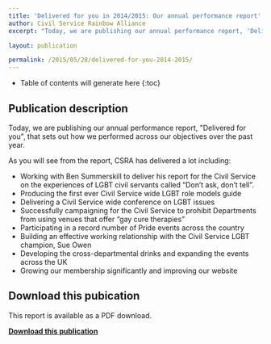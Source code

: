 ```yaml
---
title: 'Delivered for you in 2014/2015: Our annual performance report'
author: Civil Service Rainbow Alliance
excerpt: "Today, we are publishing our annual performance report, 'Delivered for you', that sets out how we performed across our objectives over the past year."

layout: publication

permalink: /2015/05/28/delivered-for-you-2014-2015/
---
```


<!-- Include the following to generate a Table of Contents -->
* Table of contents will generate here
{:toc}
<!-- Don't touch the Table of Contents above -->

<!-- Include this line to process the Markdown and format the content properly -->
<div id="page-content" markdown="1">
<!-- Don't remove the line of code above -->

## Publication description 

Today, we are publishing our annual performance report, "Delivered for you", that sets out how we performed across our objectives over the past year.

As you will see from the report, CSRA has delivered a lot including:

<ul>
<li>Working with Ben Summerskill to deliver his report for the Civil Service on the experiences of LGBT civil servants called “Don’t ask, don’t tell”.</li>
<li>Producing the first ever Civil Service wide LGBT role models guide</li>
<li>Delivering a Civil Service wide conference on LGBT issues</li>
<li>Successfully campaigning for the Civil Service to prohibit Departments from using venues that offer “gay cure therapies”</li>
<li>Participating in a record number of Pride events across the country</li>
<li>Building an effective working relationship with the Civil Service LGBT champion, Sue Owen</li>
<li>Developing the cross-departmental drinks and expanding the events across the UK</li>
<li>Growing our membership significantly and improving our website</li>
</ul>

## Download this pubication

This report is available as a PDF download.

**[Download this publication](/assets/documents/2015-05-28-delivered-for-you.pdf)**


<!-- Include this line to process the Markdown and format the content properly -->
</div>
<!-- Don't remove the line of code above -->